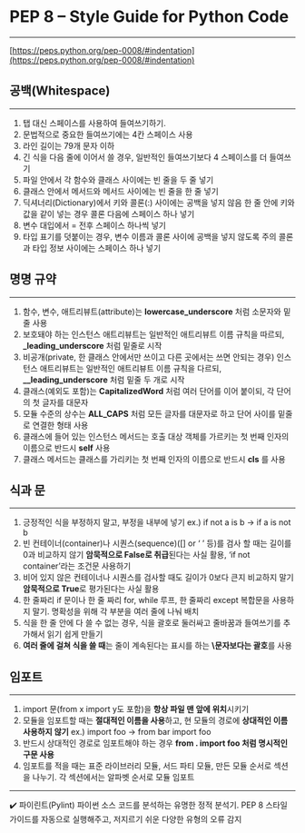# PEP 8 – Style Guide for Python Code

---

[https://peps.python.org/pep-0008/#indentation](https://peps.python.org/pep-0008/#indentation)

## 공백(Whitespace)

---

1. 탭 대신 스페이스를 사용하여 들여쓰기하기.
2. 문법적으로 중요한 들여쓰기에는 4칸 스페이스 사용
3. 라인 길이는 79개 문자 이하
4. 긴 식을 다음 줄에 이어서 쓸 경우, 일반적인 들여쓰기보다 4 스페이스를 더 들여쓰기
5. 파일 안에서 각 함수와 클래스 사이에는 빈 줄을 두 줄 넣기
6. 클래스 안에서 메서드와 메서드 사이에는 빈 줄을 한 줄 넣기
7. 딕셔너리(Dictionary)에서 키와 콜론(:) 사이에는 공백을 넣지 않음
한 줄 안에 키와 값을 같이 넣는 경우 콜론 다음에 스페이스 하나 넣기
8. 변수 대입에서 = 전후 스페이스 하나씩 넣기
9. 타입 표기를 덧붙이는 경우, 변수 이름과 콜론 사이에 공백을 넣지 않도록 주의
콜론과 타입 정보 사이에는 스페이스 하나 넣기

## 명명 규약

---

1. 함수, 변수, 애트리뷰트(attribute)는 **lowercase_underscore** 처럼 소문자와 밑줄 사용
2. 보호돼야 하는 인스턴스 애트리뷰트는 일반적인 애트리뷰트 이름 규칙을 따르되,
**_leading_underscore** 처럼 밑줄로 시작
3. 비공개(private, 한 클래스 안에서만 쓰이고 다른 곳에서는 쓰면 안되는 경우) 인스턴스 애트리뷰트는 일반적인 애트리뷰트 이름 규칙을 다르되, **__leading_underscore** 처럼 밑줄 두 개로 시작
4. 클래스(예외도 포함)는 **CapitalizedWord** 처럼 여러 단어를 이어 붙이되, 각 단어의 첫 글자를 대문자
5. 모듈 수준의 상수는 **ALL_CAPS** 처럼 모든 글자를 대문자로 하고 단어 사이를 밑줄로 연결한 형태 사용
6. 클래스에 들어 있는 인스턴스 메서드는 호출 대상 객체를 가르키는 첫 번째 인자의 이름으로 반드시 **self** 사용
7. 클래스 메서드는 클래스를 가리키는 첫 번째 인자의 이름으로 반드시 **cls** 를 사용

## 식과 문

---

1. 긍정적인 식을 부정하지 말고, 부정을 내부에 넣기
ex.) if not a is b → if a is not b
2. 빈 컨테이너(container)나 시퀀스(sequence)([] or ‘ ’ 등)를 검사 할 때는 길이를 0과 비교하지 않기
**암묵적으로 False로 취급**된다는 사실 활용, ‘if not container’라는 조건문 사용하기
3. 비어 있지 않은 컨테이너나 시퀀스를 검사할 때도 길이가 0보다 큰지 비교하지 말기
**암묵적으로 True**로 평가된다는 사실 활용
4. 한 줄짜리 if 문이나 한 줄 짜리 for, while 루프, 한 줄짜리 except 복합문을 사용하지 말기.
명확성을 위해 각 부분을 여러 줄에 나눠 배치
5. 식을 한 줄 안에 다 쓸 수 없는 경우, 식을 괄호로 둘러싸고 줄바꿈과 들여쓰기를 추가해서 읽기 쉽게 만들기
6. **여러 줄에 걸쳐 식을 쓸 때**는 줄이 계속된다는 표시를 하는 **\문자보다는 괄호**를 사용

## 임포트

---

1. import 문(from x import y도 포함)을 **항상 파일 맨 앞에 위치**시키기
2. 모듈을 임포트할 때는 **절대적인 이름을 사용**하고, 현 모듈의 경로에 **상대적인 이름 사용하지 않기**
ex.) import foo → from bar import foo
3. 반드시 상대적인 경로로 임포트해야 하는 경우 **from . import foo 처럼 명시적인 구문 사용**
4. 임포트를 적을 때는 표준 라이브러리 모듈, 서드 파티 모듈, 만든 모듈 순서로 섹션을 나누기.
각 섹션에서는 알파벳 순서로 모듈 임포트

---

<aside>
✔️ 파이린트(Pylint)
파이썬 소스 코드를 분석하는 유명한 정적 분석기.
PEP 8 스타일 가이드를 자동으로 실행해주고, 저지르기 쉬운 다양한 유형의 오류 감지

</aside>
